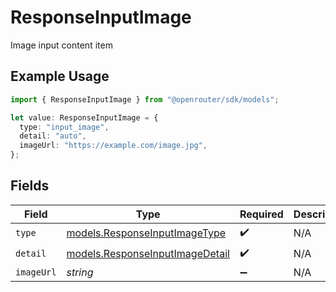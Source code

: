 # ResponseInputImage

Image input content item

## Example Usage

```typescript
import { ResponseInputImage } from "@openrouter/sdk/models";

let value: ResponseInputImage = {
  type: "input_image",
  detail: "auto",
  imageUrl: "https://example.com/image.jpg",
};
```

## Fields

| Field                                                                    | Type                                                                     | Required                                                                 | Description                                                              |
| ------------------------------------------------------------------------ | ------------------------------------------------------------------------ | ------------------------------------------------------------------------ | ------------------------------------------------------------------------ |
| `type`                                                                   | [models.ResponseInputImageType](../models/responseinputimagetype.md)     | :heavy_check_mark:                                                       | N/A                                                                      |
| `detail`                                                                 | [models.ResponseInputImageDetail](../models/responseinputimagedetail.md) | :heavy_check_mark:                                                       | N/A                                                                      |
| `imageUrl`                                                               | *string*                                                                 | :heavy_minus_sign:                                                       | N/A                                                                      |